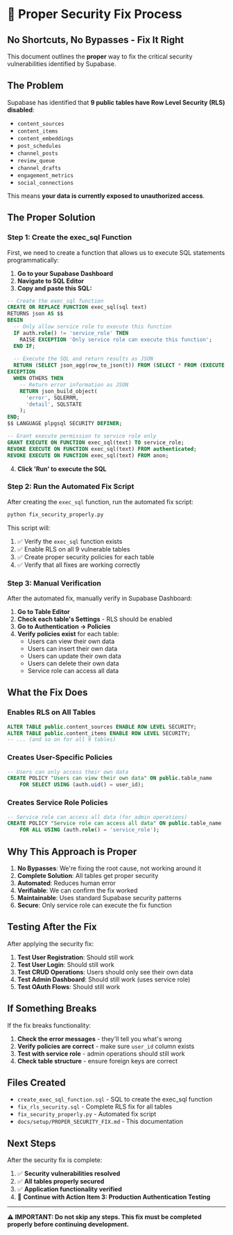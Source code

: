 # 🔧 Proper Security Fix Process

## **No Shortcuts, No Bypasses - Fix It Right**

This document outlines the **proper** way to fix the critical security vulnerabilities identified by Supabase.

## **The Problem**

Supabase has identified that **9 public tables have Row Level Security (RLS) disabled**:
- `content_sources`
- `content_items`
- `content_embeddings`
- `post_schedules`
- `channel_posts`
- `review_queue`
- `channel_drafts`
- `engagement_metrics`
- `social_connections`

This means **your data is currently exposed to unauthorized access**.

## **The Proper Solution**

### **Step 1: Create the exec_sql Function**

First, we need to create a function that allows us to execute SQL statements programmatically:

1. **Go to your Supabase Dashboard**
2. **Navigate to SQL Editor**
3. **Copy and paste this SQL:**

```sql
-- Create the exec_sql function
CREATE OR REPLACE FUNCTION exec_sql(sql text)
RETURNS json AS $$
BEGIN
  -- Only allow service role to execute this function
  IF auth.role() != 'service_role' THEN
    RAISE EXCEPTION 'Only service role can execute this function';
  END IF;
  
  -- Execute the SQL and return results as JSON
  RETURN (SELECT json_agg(row_to_json(t)) FROM (SELECT * FROM (EXECUTE sql) t) t);
EXCEPTION
  WHEN OTHERS THEN
    -- Return error information as JSON
    RETURN json_build_object(
      'error', SQLERRM,
      'detail', SQLSTATE
    );
END;
$$ LANGUAGE plpgsql SECURITY DEFINER;

-- Grant execute permission to service role only
GRANT EXECUTE ON FUNCTION exec_sql(text) TO service_role;
REVOKE EXECUTE ON FUNCTION exec_sql(text) FROM authenticated;
REVOKE EXECUTE ON FUNCTION exec_sql(text) FROM anon;
```

4. **Click 'Run' to execute the SQL**

### **Step 2: Run the Automated Fix Script**

After creating the `exec_sql` function, run the automated fix script:

```bash
python fix_security_properly.py
```

This script will:
1. ✅ Verify the `exec_sql` function exists
2. ✅ Enable RLS on all 9 vulnerable tables
3. ✅ Create proper security policies for each table
4. ✅ Verify that all fixes are working correctly

### **Step 3: Manual Verification**

After the automated fix, manually verify in Supabase Dashboard:

1. **Go to Table Editor**
2. **Check each table's Settings** - RLS should be enabled
3. **Go to Authentication → Policies**
4. **Verify policies exist** for each table:
   - Users can view their own data
   - Users can insert their own data
   - Users can update their own data
   - Users can delete their own data
   - Service role can access all data

## **What the Fix Does**

### **Enables RLS on All Tables**
```sql
ALTER TABLE public.content_sources ENABLE ROW LEVEL SECURITY;
ALTER TABLE public.content_items ENABLE ROW LEVEL SECURITY;
-- ... (and so on for all 9 tables)
```

### **Creates User-Specific Policies**
```sql
-- Users can only access their own data
CREATE POLICY "Users can view their own data" ON public.table_name
    FOR SELECT USING (auth.uid() = user_id);
```

### **Creates Service Role Policies**
```sql
-- Service role can access all data (for admin operations)
CREATE POLICY "Service role can access all data" ON public.table_name
    FOR ALL USING (auth.role() = 'service_role');
```

## **Why This Approach is Proper**

1. **No Bypasses**: We're fixing the root cause, not working around it
2. **Complete Solution**: All tables get proper security
3. **Automated**: Reduces human error
4. **Verifiable**: We can confirm the fix worked
5. **Maintainable**: Uses standard Supabase security patterns
6. **Secure**: Only service role can execute the fix function

## **Testing After the Fix**

After applying the security fix:

1. **Test User Registration**: Should still work
2. **Test User Login**: Should still work
3. **Test CRUD Operations**: Users should only see their own data
4. **Test Admin Dashboard**: Should still work (uses service role)
5. **Test OAuth Flows**: Should still work

## **If Something Breaks**

If the fix breaks functionality:

1. **Check the error messages** - they'll tell you what's wrong
2. **Verify policies are correct** - make sure `user_id` column exists
3. **Test with service role** - admin operations should still work
4. **Check table structure** - ensure foreign keys are correct

## **Files Created**

- `create_exec_sql_function.sql` - SQL to create the exec_sql function
- `fix_rls_security.sql` - Complete RLS fix for all tables
- `fix_security_properly.py` - Automated fix script
- `docs/setup/PROPER_SECURITY_FIX.md` - This documentation

## **Next Steps**

After the security fix is complete:

1. ✅ **Security vulnerabilities resolved**
2. ✅ **All tables properly secured**
3. ✅ **Application functionality verified**
4. 🚀 **Continue with Action Item 3: Production Authentication Testing**

---

**⚠️ IMPORTANT: Do not skip any steps. This fix must be completed properly before continuing development.**
